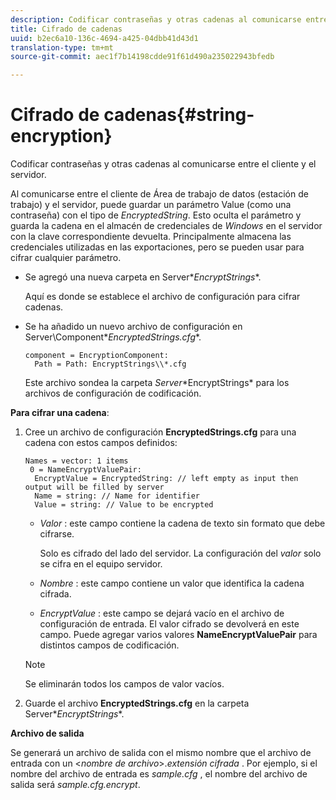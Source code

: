 ```yaml
---
description: Codificar contraseñas y otras cadenas al comunicarse entre el cliente y el servidor.
title: Cifrado de cadenas
uuid: b2ec6a10-136c-4694-a425-04dbb41d43d1
translation-type: tm+mt
source-git-commit: aec1f7b14198cdde91f61d490a235022943bfedb

---
```



# Cifrado de cadenas{#string-encryption}

Codificar contraseñas y otras cadenas al comunicarse entre el cliente y el servidor.

Al comunicarse entre el cliente de Área de trabajo de datos (estación de trabajo) y el servidor, puede guardar un parámetro Value (como una contraseña) con el tipo de *EncryptedString*. Esto oculta el parámetro y guarda la cadena en el almacén de credenciales de *Windows* en el servidor con la clave correspondiente devuelta. Principalmente almacena las credenciales utilizadas en las exportaciones, pero se pueden usar para cifrar cualquier parámetro.

* Se agregó una nueva carpeta en Server\**EncryptStrings**.

   Aquí es donde se establece el archivo de configuración para cifrar cadenas.

* Se ha añadido un nuevo archivo de configuración en Server\Component\**EncryptedStrings.cfg**.

   ```
   component = EncryptionComponent:
     Path = Path: EncryptStrings\\*.cfg
   ```

   Este archivo sondea la carpeta *Server*\*EncryptStrings* para los archivos de configuración de codificación.

**Para cifrar una cadena**:

1. Cree un archivo de configuración **EncryptedStrings.cfg** para una cadena con estos campos definidos:

   ```
   Names = vector: 1 items
    0 = NameEncryptValuePair:
     EncryptValue = EncryptedString: // left empty as input then output will be filled by server
     Name = string: // Name for identifier 
     Value = string: // Value to be encrypted
   ```

   * *Valor* : este campo contiene la cadena de texto sin formato que debe cifrarse.

      Solo es cifrado del lado del servidor. La configuración del *valor* solo se cifra en el equipo servidor.

   * *Nombre* : este campo contiene un valor que identifica la cadena cifrada.
   * *EncryptValue* : este campo se dejará vacío en el archivo de configuración de entrada. El valor cifrado se devolverá en este campo.
   Puede agregar varios valores **NameEncryptValuePair** para distintos campos de codificación.

   >[!NOTE]
   >
   >Se eliminarán todos los campos de valor vacíos.

1. Guarde el archivo **EncryptedStrings.cfg** en la carpeta Server\**EncryptStrings**.

**Archivo de salida**

Se generará un archivo de salida con el mismo nombre que el archivo de entrada con un &lt;*nombre de archivo*>.*extensión cifrada* . Por ejemplo, si el nombre del archivo de entrada es *sample.cfg* , el nombre del archivo de salida será *sample.cfg.encrypt*.
